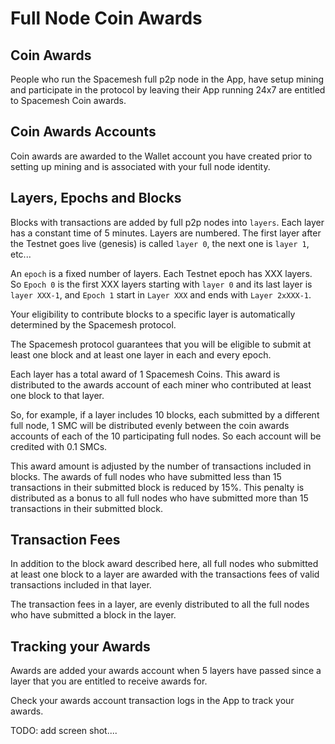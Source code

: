 # Full Node Coin Awards

## Coin Awards
People who run the Spacemesh full p2p node in the App, have setup mining and participate in the protocol by leaving their App running 24x7 are entitled to Spacemesh Coin awards.

## Coin Awards Accounts
Coin awards are awarded to the Wallet account you have created prior to setting up mining and is associated with your full node identity.

## Layers, Epochs and Blocks
Blocks with transactions are added by full p2p nodes into `layers`. Each layer has a constant time of 5 minutes. Layers are numbered. The first layer after the Testnet goes live (genesis) is  called `layer 0`, the next one is `layer 1`, etc...

An `epoch` is a fixed number of layers. Each Testnet epoch has XXX layers. So `Epoch 0` is the first XXX layers starting with `layer 0` and its last layer is `layer XXX-1`, and `Epoch 1` start in `Layer XXX` and ends with `Layer 2xXXX-1`.

Your eligibility to contribute blocks to a specific layer is automatically determined by the Spacemesh protocol.

The Spacemesh protocol guarantees that you will be eligible to submit at least one block and at least one layer in each and every epoch.

Each layer has a total award of 1 Spacemesh Coins. This award is distributed to the awards account of each miner who contributed at least one block to that layer.

So, for example, if a layer includes 10 blocks, each submitted by a different full node, 1 SMC will be distributed evenly between the coin awards accounts of each of the 10 participating full nodes. So each account will be credited with 0.1 SMCs.

This award amount is adjusted by the number of transactions included in blocks. The awards of full nodes who have submitted less than 15 transactions in their submitted block is reduced by 15%. This penalty is distributed as a bonus to all full nodes who have submitted more than 15 transactions in their submitted block.

## Transaction Fees
In addition to the block award described here, all full nodes who submitted at least one block to a layer are awarded with the transactions fees of valid transactions included in that layer.

The transaction fees in a layer, are evenly distributed to all the full nodes who have submitted a block in the layer.

## Tracking your Awards
Awards are added your awards account when 5 layers have passed since a layer that you are entitled to receive awards for.

Check your awards account transaction logs in the App to track your awards.

TODO: add screen shot....
